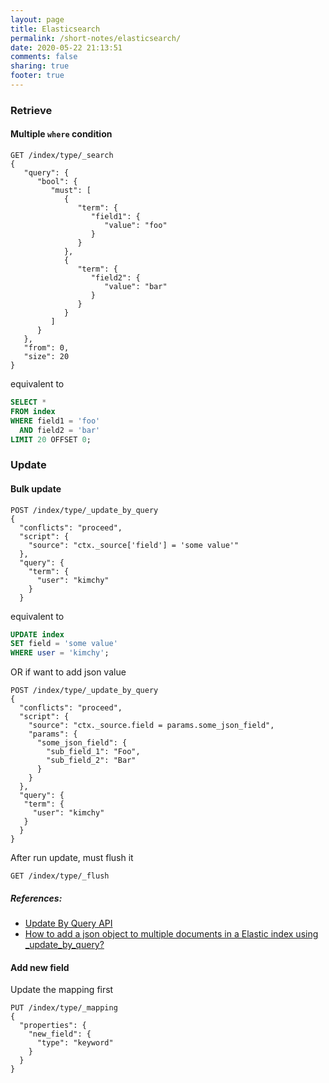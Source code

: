 ```yaml
---
layout: page
title: Elasticsearch   
permalink: /short-notes/elasticsearch/
date: 2020-05-22 21:13:51
comments: false
sharing: true
footer: true
---
```


### Retrieve

#### Multiple `where` condition

```
GET /index/type/_search
{
   "query": {
      "bool": {
         "must": [
            {
               "term": {
                  "field1": {
                     "value": "foo"
                  }
               }
            },
            {
               "term": {
                  "field2": {
                     "value": "bar"
                  }
               }
            }
         ]
      }
   },
   "from": 0,
   "size": 20
}
```

equivalent to

```sql
SELECT *
FROM index
WHERE field1 = 'foo'
  AND field2 = 'bar'
LIMIT 20 OFFSET 0;
```

### Update

#### Bulk update

```
POST /index/type/_update_by_query
{
  "conflicts": "proceed",
  "script": {
    "source": "ctx._source['field'] = 'some value'"
  },
  "query": {
    "term": {
      "user": "kimchy"
    }
  }
```

equivalent to

```sql
UPDATE index
SET field = 'some value'
WHERE user = 'kimchy';
```

OR if want to add json value

```
POST /index/type/_update_by_query
{
  "conflicts": "proceed",
  "script": {
    "source": "ctx._source.field = params.some_json_field",
    "params": {
      "some_json_field": {
        "sub_field_1": "Foo",
        "sub_field_2": "Bar"
      }
    }
  },
  "query": {
   "term": {
     "user": "kimchy"
   }
  }
}
```

After run update, must flush it

```
GET /index/type/_flush
```

##### References:

- [Update By Query API](https://www.elastic.co/guide/en/elasticsearch/reference/current/docs-update-by-query.html)
- [How to add a json object to multiple documents in a Elastic index using _update_by_query?](https://stackoverflow.com/questions/46927871/how-to-add-a-json-object-to-multiple-documents-in-a-elastic-index-using-update/46930821#46930821)

#### Add new field

Update the mapping first

```
PUT /index/type/_mapping
{
  "properties": {
    "new_field": {
      "type": "keyword"
    }
  }
}
```
